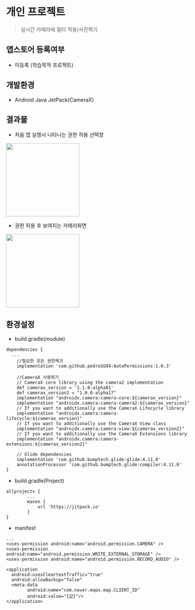 개인 프로젝트
==============================
>실시간 카메라에 필터 적용/사진찍기

앱스토어 등록여부
-----------------
* 미등록 (학습목적 프로젝트)

개발환경
-----------------
* Android Java JetPack(CameraX)

결과물
-----------------
- 처음 앱 실행시 나타나는 권한 허용 선택창
<div>
  <img width="200" src="https://user-images.githubusercontent.com/43267195/108215998-4bb1fc00-7175-11eb-809e-8b74a41f5a51.PNG"> 
</div>

- 권한 허용 후 보여지는 카메라화면
<div>
  <img width="200" src="https://user-images.githubusercontent.com/43267195/108217010-705aa380-7176-11eb-93a4-d209f751aba6.PNG"> 
</div>

환경설정
-----------------
- build.gradle(module)
```
dependencies {
  ...
    //필요한 모든 권한체크
    implementation 'com.github.pedroSG94:AutoPermissions:1.0.3'

    //CameraX 사용하기
    // CameraX core library using the camera2 implementation
    def camerax_version = '1.1.0-alpha01'
    def camerax_version2 = "1.0.0-alpha17"
    implementation "androidx.camera:camera-core:${camerax_version}"
    implementation "androidx.camera:camera-camera2:${camerax_version}"
    // If you want to additionally use the CameraX Lifecycle library
    implementation "androidx.camera:camera-lifecycle:${camerax_version}"
    // If you want to additionally use the CameraX View class
    implementation "androidx.camera:camera-view:${camerax_version2}"
    // If you want to additionally use the CameraX Extensions library
    implementation "androidx.camera:camera-extensions:${camerax_version2}"

    // Glide dependencies
    implementation 'com.github.bumptech.glide:glide:4.11.0'
    annotationProcessor 'com.github.bumptech.glide:compiler:4.11.0'
}
```
- build.gradle(Project)
```
allprojects {
        ...
        maven {
            url 'https://jitpack.io'
        }
}
```
- manifest
```
...
<uses-permission android:name="android.permission.CAMERA" />
<uses-permission android:name="android.permission.WRITE_EXTERNAL_STORAGE" />
<uses-permission android:name="android.permission.RECORD_AUDIO" />

<application
  android:usesCleartextTraffic="true"
  android:allowBackup="false"
  <meta-data
        android:name="com.naver.maps.map.CLIENT_ID"
        android:value="{값}"/>
</application>        
```
